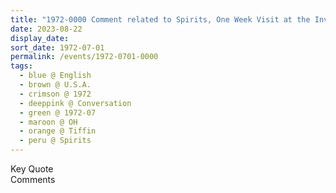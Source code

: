 ```yaml
---
title: "1972-0000 Comment related to Spirits, One Week Visit at the Invitation of a Seeking Group Lotus, around Tiffin, OH, U.S.A."
date: 2023-08-22
display_date: 
sort_date: 1972-07-01
permalink: /events/1972-0701-0000
tags:
  - blue @ English
  - brown @ U.S.A.
  - crimson @ 1972
  - deeppink @ Conversation
  - green @ 1972-07
  - maroon @ OH
  - orange @ Tiffin
  - peru @ Spirits
---
```


<wave-list>
  <list-title color="green" width="75">Key Quote</list-title>
  <list-item color="BlanchedAlmond"  width="200"></list-item>
  <list-item color="Lavender"></list-item>
  <list-item color="BlanchedAlmond"></list-item>
</wave-list>

<br>

<wave-list>
  <list-title color="green" width="75">Comments</list-title>
  <list-item color="BlanchedAlmond"  width="200"></list-item>
  <list-item color="Lavender"></list-item>
  <list-item color="BlanchedAlmond"></list-item>
</wave-list>